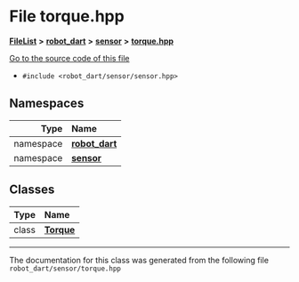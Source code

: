 

# File torque.hpp



[**FileList**](files.md) **>** [**robot\_dart**](dir_166284c5f0440000a6384365f2a45567.md) **>** [**sensor**](dir_d1adb19f0b40b70b30ee0daf1901679b.md) **>** [**torque.hpp**](torque_8hpp.md)

[Go to the source code of this file](torque_8hpp_source.md)



* `#include <robot_dart/sensor/sensor.hpp>`













## Namespaces

| Type | Name |
| ---: | :--- |
| namespace | [**robot\_dart**](namespacerobot__dart.md) <br> |
| namespace | [**sensor**](namespacerobot__dart_1_1sensor.md) <br> |


## Classes

| Type | Name |
| ---: | :--- |
| class | [**Torque**](classrobot__dart_1_1sensor_1_1Torque.md) <br> |



















































------------------------------
The documentation for this class was generated from the following file `robot_dart/sensor/torque.hpp`

